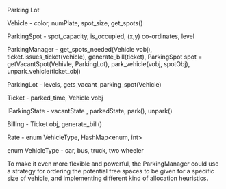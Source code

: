 Parking Lot

Vehicle - color, numPlate, spot_size, get_spots()

ParkingSpot - spot_capacity, is_occupied, (x,y) co-ordinates, level

ParkingManager - get_spots_needed(Vehicle vobj), ticket.issues_ticket(vehicle), generate_bill(ticket), ParkingSpot spot = getVacantSpot(Vehivle, ParkingLot), park_vehicle(vobj, spotObj), unpark_vehicle(ticket_obj)

ParkingLot - levels, gets_vacant_parking_spot(Vehicle)

Ticket - parked_time, Vehicle vobj

IParkingState - vacantState , parkedState, park(), unpark() 

Billing - Ticket obj, generate_bill()

Rate - enum VehicleType, HashMap<enum, int>

enum VehicleType - car, bus, truck, two wheeler

To make it even more flexible and powerful, the ParkingManager could use a strategy for ordering the potential free spaces to be given for a specific size of vehicle, and implementing different kind of allocation heuristics.
